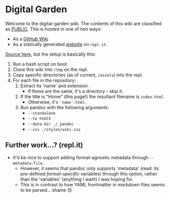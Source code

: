 # Digital Garden

Welcome to the digital-garden wiki. The contents of this wiki are classified as [PUBLIC](./PUBLIC.md).
This is hosted in one of two ways:

- As a [GitHub Wiki](https://github.com/jordanofoster/digital-garden/wiki)
- As a statically generated [website](https://digital-garden.jordanofoster.repl.co) on `repl.it`.

[Source here](https://replit.com/@jordanofoster/digital-garden), but the setup is basically this:
1. Run a bash script on boot.
2. Clone this wiki into `/tmp` on the repl.
3. Copy specific directories (as of current, `/assets`) into the repl.
3. For each file in the repository:
    1. Extract its 'name' and extension.
        - If these are the same, it's a directory - skip it.
    2. If the title is "Home" (this page!) the resultant filename is `index.html`.
        - Otherwise, it's `'name'.html`.
    3. Run pandoc with the following arguments:
        - `--standalone`
        - `--to html5`
        - `--data-dir ./_pandoc`
        - `--css ./styles/wiki.css`

## Further work...? (repl.it)

- It'd be nice to support adding format-agnostic metadata through `--metadata-file`.
    - However, it seems that pandoc only supports 'metadata' (read: its pre-defined *format-specific* variables) through this option, rather than the 'variables' (anything I want) I was hoping for.
    - This is in contrast to how YAML frontmatter in markdown files seems to be parsed... shame 😞 